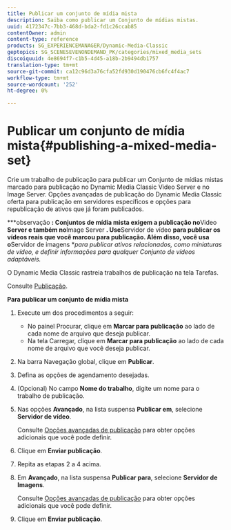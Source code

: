```yaml
---
title: Publicar um conjunto de mídia mista
description: Saiba como publicar um Conjunto de mídias mistas.
uuid: 4172347c-7bb3-468d-bda2-fd1c26ccab85
contentOwner: admin
content-type: reference
products: SG_EXPERIENCEMANAGER/Dynamic-Media-Classic
geptopics: SG_SCENESEVENONDEMAND_PK/categories/mixed_media_sets
discoiquuid: 4e8694f7-c1b5-4d45-a18b-2b9494db1757
translation-type: tm+mt
source-git-commit: ca12c96d3a76cfa52fd930d190476cb6fc4f4ac7
workflow-type: tm+mt
source-wordcount: '252'
ht-degree: 0%

---
```



# Publicar um conjunto de mídia mista{#publishing-a-mixed-media-set}

Crie um trabalho de publicação para publicar um Conjunto de mídias mistas marcado para publicação no Dynamic Media Classic Video Server e no Image Server. Opções avançadas de publicação do Dynamic Media Classic oferta para publicação em servidores específicos e opções para republicação de ativos que já foram publicados.

***observação **: Conjuntos de mídia mista exigem a publicação no**Video **Server e também no**Image Server **. Use**Servidor de vídeo **para publicar os vídeos reais que você marcou para publicação. Além disso, você usa o**Servidor de imagens **para publicar ativos relacionados, como miniaturas de vídeo, e definir informações para qualquer Conjunto de vídeos adaptáveis.*

O Dynamic Media Classic rastreia trabalhos de publicação na tela Tarefas.

Consulte [Publicação](publishing-files.md#publishing_files).

<!-- 

Comment Type: remark
Last Modified By: unknown unknown 
Last Modified Date: 

<p>RB: Updated the following steps as per Cynthia email, 11/9/2012, added 11/12/2012</p>

 -->

**Para publicar um conjunto de mídia mista**

1. Execute um dos procedimentos a seguir:

   * No painel Procurar, clique em **Marcar para publicação** ao lado de cada nome de arquivo que deseja publicar.
   * Na tela Carregar, clique em **Marcar para publicação** ao lado de cada nome de arquivo que você deseja publicar.

1. Na barra Navegação global, clique em **Publicar**.
1. Defina as opções de agendamento desejadas.
1. (Opcional) No campo **Nome do trabalho**, digite um nome para o trabalho de publicação.
1. Nas opções **Avançado**, na lista suspensa **Publicar em**, selecione **Servidor de vídeo**.

   Consulte [Opções avançadas de publicação](publishing-files.md#advanced_publish_options) para obter opções adicionais que você pode definir.

1. Clique em **Enviar publicação**.
1. Repita as etapas 2 a 4 acima.
1. Em **Avançado**, na lista suspensa **Publicar para**, selecione **Servidor de Imagens**.

   Consulte [Opções avançadas de publicação](publishing-files.md#advanced_publish_options) para obter opções adicionais que você pode definir.

1. Clique em **Enviar publicação**.

